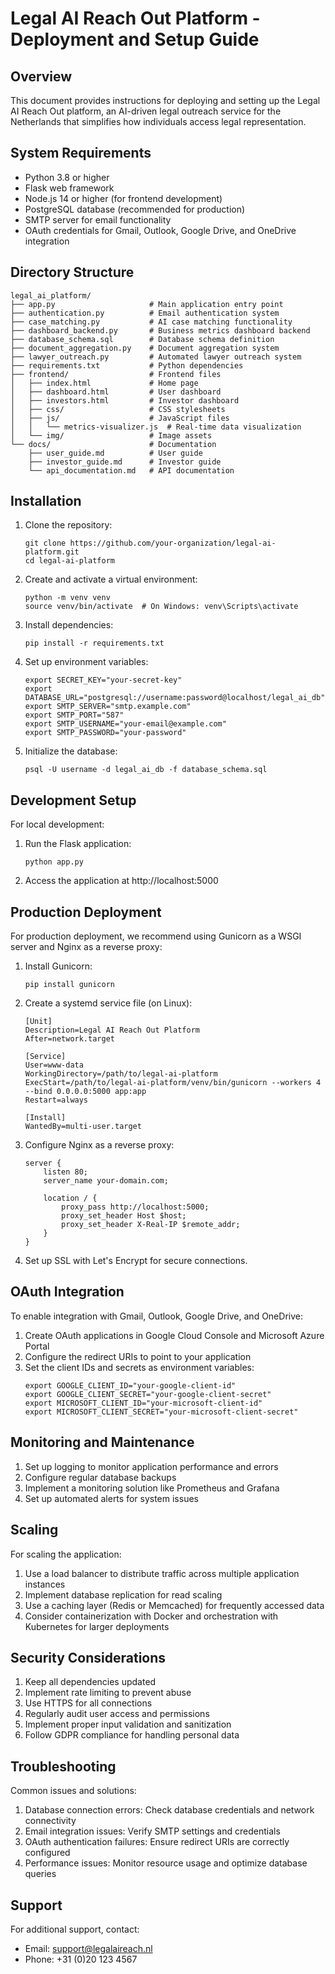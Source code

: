 # Legal AI Reach Out Platform - Deployment and Setup Guide

## Overview

This document provides instructions for deploying and setting up the Legal AI Reach Out platform, an AI-driven legal outreach service for the Netherlands that simplifies how individuals access legal representation.

## System Requirements

- Python 3.8 or higher
- Flask web framework
- Node.js 14 or higher (for frontend development)
- PostgreSQL database (recommended for production)
- SMTP server for email functionality
- OAuth credentials for Gmail, Outlook, Google Drive, and OneDrive integration

## Directory Structure

```
legal_ai_platform/
├── app.py                     # Main application entry point
├── authentication.py          # Email authentication system
├── case_matching.py           # AI case matching functionality
├── dashboard_backend.py       # Business metrics dashboard backend
├── database_schema.sql        # Database schema definition
├── document_aggregation.py    # Document aggregation system
├── lawyer_outreach.py         # Automated lawyer outreach system
├── requirements.txt           # Python dependencies
├── frontend/                  # Frontend files
│   ├── index.html             # Home page
│   ├── dashboard.html         # User dashboard
│   ├── investors.html         # Investor dashboard
│   ├── css/                   # CSS stylesheets
│   ├── js/                    # JavaScript files
│   │   └── metrics-visualizer.js  # Real-time data visualization
│   └── img/                   # Image assets
└── docs/                      # Documentation
    ├── user_guide.md          # User guide
    ├── investor_guide.md      # Investor guide
    └── api_documentation.md   # API documentation
```

## Installation

1. Clone the repository:
   ```
   git clone https://github.com/your-organization/legal-ai-platform.git
   cd legal-ai-platform
   ```

2. Create and activate a virtual environment:
   ```
   python -m venv venv
   source venv/bin/activate  # On Windows: venv\Scripts\activate
   ```

3. Install dependencies:
   ```
   pip install -r requirements.txt
   ```

4. Set up environment variables:
   ```
   export SECRET_KEY="your-secret-key"
   export DATABASE_URL="postgresql://username:password@localhost/legal_ai_db"
   export SMTP_SERVER="smtp.example.com"
   export SMTP_PORT="587"
   export SMTP_USERNAME="your-email@example.com"
   export SMTP_PASSWORD="your-password"
   ```

5. Initialize the database:
   ```
   psql -U username -d legal_ai_db -f database_schema.sql
   ```

## Development Setup

For local development:

1. Run the Flask application:
   ```
   python app.py
   ```

2. Access the application at http://localhost:5000

## Production Deployment

For production deployment, we recommend using Gunicorn as a WSGI server and Nginx as a reverse proxy:

1. Install Gunicorn:
   ```
   pip install gunicorn
   ```

2. Create a systemd service file (on Linux):
   ```
   [Unit]
   Description=Legal AI Reach Out Platform
   After=network.target

   [Service]
   User=www-data
   WorkingDirectory=/path/to/legal-ai-platform
   ExecStart=/path/to/legal-ai-platform/venv/bin/gunicorn --workers 4 --bind 0.0.0.0:5000 app:app
   Restart=always

   [Install]
   WantedBy=multi-user.target
   ```

3. Configure Nginx as a reverse proxy:
   ```
   server {
       listen 80;
       server_name your-domain.com;

       location / {
           proxy_pass http://localhost:5000;
           proxy_set_header Host $host;
           proxy_set_header X-Real-IP $remote_addr;
       }
   }
   ```

4. Set up SSL with Let's Encrypt for secure connections.

## OAuth Integration

To enable integration with Gmail, Outlook, Google Drive, and OneDrive:

1. Create OAuth applications in Google Cloud Console and Microsoft Azure Portal
2. Configure the redirect URIs to point to your application
3. Set the client IDs and secrets as environment variables:
   ```
   export GOOGLE_CLIENT_ID="your-google-client-id"
   export GOOGLE_CLIENT_SECRET="your-google-client-secret"
   export MICROSOFT_CLIENT_ID="your-microsoft-client-id"
   export MICROSOFT_CLIENT_SECRET="your-microsoft-client-secret"
   ```

## Monitoring and Maintenance

1. Set up logging to monitor application performance and errors
2. Configure regular database backups
3. Implement a monitoring solution like Prometheus and Grafana
4. Set up automated alerts for system issues

## Scaling

For scaling the application:

1. Use a load balancer to distribute traffic across multiple application instances
2. Implement database replication for read scaling
3. Use a caching layer (Redis or Memcached) for frequently accessed data
4. Consider containerization with Docker and orchestration with Kubernetes for larger deployments

## Security Considerations

1. Keep all dependencies updated
2. Implement rate limiting to prevent abuse
3. Use HTTPS for all connections
4. Regularly audit user access and permissions
5. Implement proper input validation and sanitization
6. Follow GDPR compliance for handling personal data

## Troubleshooting

Common issues and solutions:

1. Database connection errors: Check database credentials and network connectivity
2. Email integration issues: Verify SMTP settings and credentials
3. OAuth authentication failures: Ensure redirect URIs are correctly configured
4. Performance issues: Monitor resource usage and optimize database queries

## Support

For additional support, contact:
- Email: support@legalaireach.nl
- Phone: +31 (0)20 123 4567
